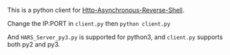 This is a python client for [Http-Asynchronous-Reverse-Shell](https://github.com/onSec-fr/Http-Asynchronous-Reverse-Shell).

Change the IP:PORT in `client.py` then `python client.py`

And `HARS_Server_py3.py` is supported for python3, and `client.py` supports both py2 and py3.

